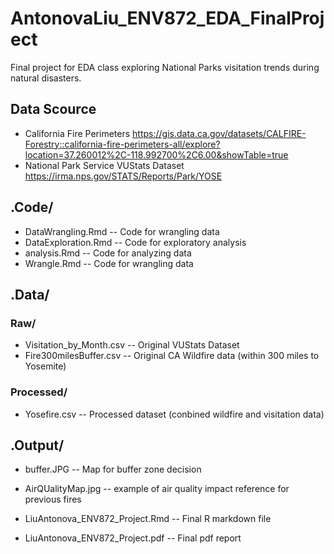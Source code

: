 # AntonovaLiu_ENV872_EDA_FinalProject
Final project for EDA class exploring National Parks visitation trends during natural disasters.

## Data Scource
* California Fire Perimeters
https://gis.data.ca.gov/datasets/CALFIRE-Forestry::california-fire-perimeters-all/explore?location=37.260012%2C-118.992700%2C6.00&showTable=true
* National Park Service VUStats Dataset
https://irma.nps.gov/STATS/Reports/Park/YOSE

## .Code/
* DataWrangling.Rmd -- Code for wrangling data
* DataExploration.Rmd -- Code for exploratory analysis
* analysis.Rmd -- Code for analyzing data
* Wrangle.Rmd -- Code for wrangling data

## .Data/
  ### Raw/
  * Visitation_by_Month.csv -- Original VUStats Dataset
  * Fire300milesBuffer.csv -- Original CA Wildfire data (within 300 miles to Yosemite)
  ### Processed/
  * Yosefire.csv -- Processed dataset (conbined wildfire and visitation data)
  
## .Output/
* buffer.JPG -- Map for buffer zone decision
* AirQUalityMap.jpg -- example of air quality impact reference for previous fires

* LiuAntonova_ENV872_Project.Rmd -- Final R markdown file
* LiuAntonova_ENV872_Project.pdf -- Final pdf report
